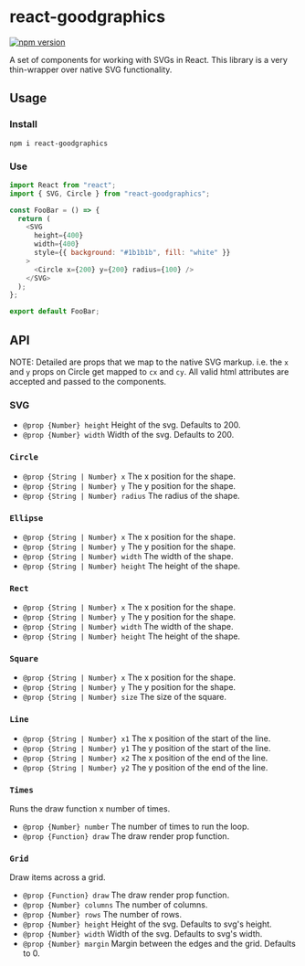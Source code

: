 # react-goodgraphics

[![npm version](https://badge.fury.io/js/react-goodgraphics.svg)](https://badge.fury.io/js/react-goodgraphics)

A set of components for working with SVGs in React. This library is a very thin-wrapper over native SVG functionality.

## Usage

### Install

```
npm i react-goodgraphics
```

### Use

```js
import React from "react";
import { SVG, Circle } from "react-goodgraphics";

const FooBar = () => {
  return (
    <SVG
      height={400}
      width={400}
      style={{ background: "#1b1b1b", fill: "white" }}
    >
      <Circle x={200} y={200} radius={100} />
    </SVG>
  );
};

export default FooBar;
```

## API

NOTE: Detailed are props that we map to the native SVG markup. i.e. the `x` and `y` props on Circle get mapped to `cx` and `cy`. All valid html attributes are accepted and passed to the components.

### SVG

- `@prop {Number} height` Height of the svg. Defaults to 200.
- `@prop {Number} width` Width of the svg. Defaults to 200.

### `Circle`

- `@prop {String | Number} x` The x position for the shape.
- `@prop {String | Number} y` The y position for the shape.
- `@prop {String | Number} radius` The radius of the shape.

### `Ellipse`

- `@prop {String | Number} x` The x position for the shape.
- `@prop {String | Number} y` The y position for the shape.
- `@prop {String | Number} width` The width of the shape.
- `@prop {String | Number} height` The height of the shape.

### `Rect`

- `@prop {String | Number} x` The x position for the shape.
- `@prop {String | Number} y` The y position for the shape.
- `@prop {String | Number} width` The width of the shape.
- `@prop {String | Number} height` The height of the shape.

### `Square`

- `@prop {String | Number} x` The x position for the shape.
- `@prop {String | Number} y` The y position for the shape.
- `@prop {String | Number} size` The size of the square.

### `Line`

- `@prop {String | Number} x1` The x position of the start of the line.
- `@prop {String | Number} y1` The y position of the start of the line.
- `@prop {String | Number} x2` The x position of the end of the line.
- `@prop {String | Number} y2` The y position of the end of the line.

### `Times`

Runs the draw function x number of times.

- `@prop {Number} number` The number of times to run the loop.
- `@prop {Function} draw` The draw render prop function.

### `Grid`

Draw items across a grid.

- `@prop {Function} draw` The draw render prop function.
- `@prop {Number} columns` The number of columns.
- `@prop {Number} rows` The number of rows.
- `@prop {Number} height` Height of the svg. Defaults to svg's height.
- `@prop {Number} width` Width of the svg. Defaults to svg's width.
- `@prop {Number} margin` Margin between the edges and the grid. Defaults to 0.
